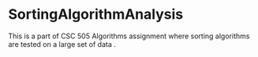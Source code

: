 # SortingAlgorithmAnalysis
This is a part of CSC 505 Algorithms assignment where sorting algorithms are tested on a large set of data . 
